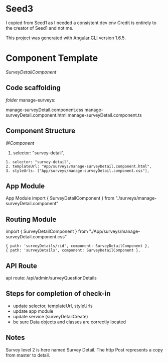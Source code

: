 # Seed3 
I copied from Seed1 as I needed a consistent dev env
Credit is entirely to the creator of Seed1 and not me.

This project was generated with [Angular CLI](https://github.com/angular/angular-cli) version 1.6.5.

# Component Template
*SurveyDetailComponent*


## Code scaffolding

_folder_ manage-surveys:

manage-surveyDetail.component.css
manage-surveyDetail.component.html
manage-surveyDetail.component.ts



## Component Structure

_@Component_    
   1. selector: "survey-detail",


    1. selector: "survey-detail",  
    2. templateUrl: "App/surveys/manage-surveyDetail.component.html",
    3. styleUrls: ["App/surveys/manage-surveyDetail.component.css"],

## App Module

App Module
import { SurveyDetailComponent } from "./surveys/manage-surveyDetail.component"	

## Routing Module

import { SurveyDetailComponent } from "./App/surveys/manage-surveyDetail.component.css"	

    { path: 'surveyDetails/:id', component: SurveyDetailComponent },
    { path: 'surveyDetails', component: SurveyDetailComponent },

## API Route
api route:  /api/admin/surveyQuestionDetails

## Steps for completion of check-in

* update selector, templateUrl, styleUrls
* update app module
* update service  (surveyDetailCreate)
* be sure Data objects and classes are correctly located

## Notes
Survey level 2 is here named Survey Detail.  The http Post represents a copy from master to detail.